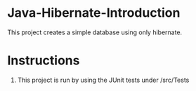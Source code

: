# Java-Hibernate-Introduction
This project creates a simple database using only hibernate.

# Instructions
1. This project is run by using the JUnit tests under /src/Tests
